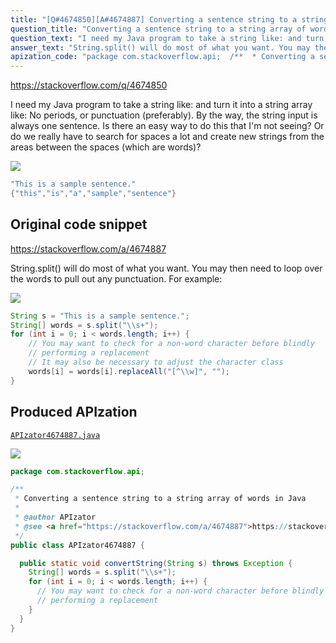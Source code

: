 ```yaml
---
title: "[Q#4674850][A#4674887] Converting a sentence string to a string array of words in Java"
question_title: "Converting a sentence string to a string array of words in Java"
question_text: "I need my Java program to take a string like: and turn it into a string array like: No periods, or punctuation (preferably). By the way, the string input is always one sentence. Is there an easy way to do this that I'm not seeing? Or do we really have to search for spaces a lot and create new strings from the areas between the spaces (which are words)?"
answer_text: "String.split() will do most of what you want. You may then need to loop over the words to pull out any punctuation. For example:"
apization_code: "package com.stackoverflow.api;  /**  * Converting a sentence string to a string array of words in Java  *  * @author APIzator  * @see <a href=\"https://stackoverflow.com/a/4674887\">https://stackoverflow.com/a/4674887</a>  */ public class APIzator4674887 {    public static void convertString(String s) throws Exception {     String[] words = s.split(\"\\\\s+\");     for (int i = 0; i < words.length; i++) {       // You may want to check for a non-word character before blindly       // performing a replacement     }   } }"
---
```


https://stackoverflow.com/q/4674850

I need my Java program to take a string like:
and turn it into a string array like:
No periods, or punctuation (preferably). By the way, the string input is always one sentence.
Is there an easy way to do this that I&#x27;m not seeing? Or do we really have to search for spaces a lot and create new strings from the areas between the spaces (which are words)?


<div class="code-logo"><img src="/stackoverflow.png" /></div>

```java
"This is a sample sentence."
{"this","is","a","sample","sentence"}
```


## Original code snippet

https://stackoverflow.com/a/4674887

String.split() will do most of what you want. You may then need to loop over the words to pull out any punctuation.
For example:

<div class="code-logo"><img src="/stackoverflow.png" /></div>

```java
String s = "This is a sample sentence.";
String[] words = s.split("\\s+");
for (int i = 0; i < words.length; i++) {
    // You may want to check for a non-word character before blindly
    // performing a replacement
    // It may also be necessary to adjust the character class
    words[i] = words[i].replaceAll("[^\\w]", "");
}
```

## Produced APIzation

[`APIzator4674887.java`](https://github.com/pasqualesalza/apization/raw/main/data/search/APIzator4674887.java)

<div class="code-logo"><img src="/apizator.png" /></div>

```java
package com.stackoverflow.api;

/**
 * Converting a sentence string to a string array of words in Java
 *
 * @author APIzator
 * @see <a href="https://stackoverflow.com/a/4674887">https://stackoverflow.com/a/4674887</a>
 */
public class APIzator4674887 {

  public static void convertString(String s) throws Exception {
    String[] words = s.split("\\s+");
    for (int i = 0; i < words.length; i++) {
      // You may want to check for a non-word character before blindly
      // performing a replacement
    }
  }
}

```